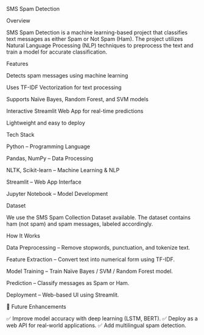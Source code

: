 SMS Spam Detection

Overview

SMS Spam Detection is a machine learning-based project that classifies text messages as either Spam or Not Spam (Ham). The project utilizes Natural Language Processing (NLP) techniques to preprocess the text and train a model for accurate classification.


 Features
 
 Detects spam messages using machine learning
 
 Uses TF-IDF Vectorization for text processing
 
 Supports Naïve Bayes, Random Forest, and SVM models
 
 Interactive Streamlit Web App for real-time predictions
 
 Lightweight and easy to deploy

 Tech Stack

 Python – Programming Language
 
 Pandas, NumPy – Data Processing
 
 NLTK, Scikit-learn – Machine Learning & NLP
 
 Streamlit – Web App Interface
 
 Jupyter Notebook – Model Development


 Dataset

 We use the SMS Spam Collection Dataset available. The dataset contains ham (not spam) and spam messages, labeled accordingly.


 How It Works

 Data Preprocessing – Remove stopwords, punctuation, and tokenize text.
 
 Feature Extraction – Convert text into numerical form using TF-IDF.
 
 Model Training – Train Naïve Bayes / SVM / Random Forest model.
 
 Prediction – Classify messages as Spam or Ham.
 
 Deployment – Web-based UI using Streamlit.


🔮 Future Enhancements

✅ Improve model accuracy with deep learning (LSTM, BERT).
✅ Deploy as a web API for real-world applications.
✅ Add multilingual spam detection.
